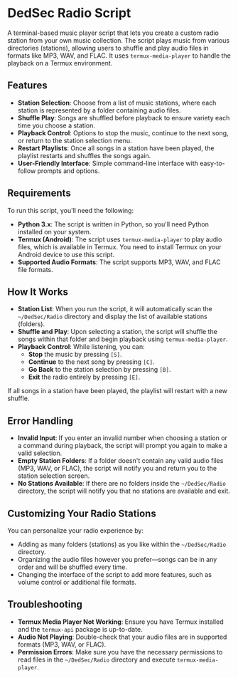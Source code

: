 # DedSec Radio Script

A terminal-based music player script that lets you create a custom radio station from your own music collection. The script plays music from various directories (stations), allowing users to shuffle and play audio files in formats like MP3, WAV, and FLAC. It uses `termux-media-player` to handle the playback on a Termux environment.

## Features

- **Station Selection**: Choose from a list of music stations, where each station is represented by a folder containing audio files.
- **Shuffle Play**: Songs are shuffled before playback to ensure variety each time you choose a station.
- **Playback Control**: Options to stop the music, continue to the next song, or return to the station selection menu.
- **Restart Playlists**: Once all songs in a station have been played, the playlist restarts and shuffles the songs again.
- **User-Friendly Interface**: Simple command-line interface with easy-to-follow prompts and options.

## Requirements

To run this script, you'll need the following:

- **Python 3.x**: The script is written in Python, so you'll need Python installed on your system.
- **Termux (Android)**: The script uses `termux-media-player` to play audio files, which is available in Termux. You need to install Termux on your Android device to use this script.
- **Supported Audio Formats**: The script supports MP3, WAV, and FLAC file formats.

## How It Works

- **Station List**: When you run the script, it will automatically scan the `~/DedSec/Radio` directory and display the list of available stations (folders).
- **Shuffle and Play**: Upon selecting a station, the script will shuffle the songs within that folder and begin playback using `termux-media-player`.
- **Playback Control**: While listening, you can:
  - **Stop** the music by pressing `[S]`.
  - **Continue** to the next song by pressing `[C]`.
  - **Go Back** to the station selection by pressing `[B]`.
  - **Exit** the radio entirely by pressing `[E]`.
  
If all songs in a station have been played, the playlist will restart with a new shuffle.

## Error Handling

- **Invalid Input**: If you enter an invalid number when choosing a station or a command during playback, the script will prompt you again to make a valid selection.
- **Empty Station Folders**: If a folder doesn't contain any valid audio files (MP3, WAV, or FLAC), the script will notify you and return you to the station selection screen.
- **No Stations Available**: If there are no folders inside the `~/DedSec/Radio` directory, the script will notify you that no stations are available and exit.

## Customizing Your Radio Stations

You can personalize your radio experience by:

- Adding as many folders (stations) as you like within the `~/DedSec/Radio` directory.
- Organizing the audio files however you prefer—songs can be in any order and will be shuffled every time.
- Changing the interface of the script to add more features, such as volume control or additional file formats.

## Troubleshooting

- **Termux Media Player Not Working**: Ensure you have Termux installed and the `termux-api` package is up-to-date.
- **Audio Not Playing**: Double-check that your audio files are in supported formats (MP3, WAV, or FLAC).
- **Permission Errors**: Make sure you have the necessary permissions to read files in the `~/DedSec/Radio` directory and execute `termux-media-player`.